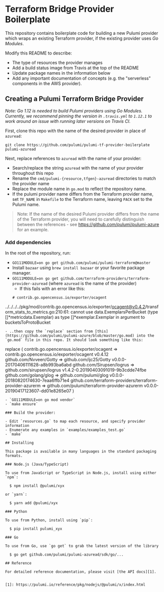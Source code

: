 # Terraform Bridge Provider Boilerplate

This repository contains boilerplate code for building a new Pulumi provider which wraps an existing
Terraform provider, if the existing provider uses _Go Modules_.

Modify this README to describe:

- The type of resources the provider manages
- Add a build status image from Travis at the top of the README
- Update package names in the information below
- Add any important documentation of concepts (e.g. the "serverless" components in the AWS provider).

## Creating a Pulumi Terraform Bridge Provider

*Note: Go 1.12 is needed to build Pulumi providers using Go Modules. Currently, we recommend pinning the version in `.travis.yml` to `1.12.1` to work around an issue with running later versions on Travis CI.*

First, clone this repo with the name of the desired provider in place of `azuread`:

```
git clone https://github.com/pulumi/pulumi-tf-provider-boilerplate pulumi-azuread
```

Next, replace references to `azuread` with the name of your provider:
- Search/replace the string `azuread` with the name of your provider throughout this repo
- Rename the `cmd/pulumi-{resource,tfgen}-azuread` directories to match the provider name
- Replace the module name in `go.mod` to reflect the repository name.
- If the pulumi provider name differs from the Terraform provider name, set
  `TF_NAME` in `Makefile` to the Terraform name, leaving `PACK` set to the
  Pulumi name.

> Note: If the name of the desired Pulumi provider differs from the name of the Terraform provider, you will need to carefully distinguish between the references - see https://github.com/pulumi/pulumi-azure for an example.

### Add dependencies

In the root of the repository, run:

- `GO111MODULE=on go get github.com/pulumi/pulumi-terraform@master`
- Install `bazaar` using `brew install bazaar` or your favorite package manager.
- `GO111MODULE=on go get github.com/terraform-providers/terraform-provider-azuread` (where `azuread` is the name of the provider)
  - If this fails with an error like this:
  ```
  # contrib.go.opencensus.io/exporter/ocagent
../../../../pkg/mod/contrib.go.opencensus.io/exporter/ocagent@v0.4.2/transform_stats_to_metrics.go:210:61: cannot use data.ExemplarsPerBucket (type []*metricdata.Exemplar) as type []*exemplar.Exemplar in argument to bucketsToProtoBucket
  ```
  - ..then copy the `replace` section from [this](https://github.com/pulumi/pulumi-azure/blob/master/go.mod) into the `go.mod` file in this repo. It should look something like this:
  ```
  replace (
	contrib.go.opencensus.io/exporter/ocagent => contrib.go.opencensus.io/exporter/ocagent v0.4.12
	github.com/Nvveen/Gotty => github.com/ijc25/Gotty v0.0.0-20170406111628-a8b993ba6abd
	github.com/Sirupsen/logrus => github.com/sirupsen/logrus v1.4.2-0.20190403091019-9b3cdde74fbe
	github.com/golang/glog => github.com/pulumi/glog v0.0.0-20180820174630-7eaa6ffb71e4
	github.com/terraform-providers/terraform-provider-azurerm => github.com/pulumi/terraform-provider-azurerm v0.0.0-20190417123607-dd01e8265e07
  )
  ```
- `GO111MODULE=on go mod vendor`
- `make ensure`

### Build the provider:

- Edit `resources.go` to map each resource, and specify provider information
- Enumerate any examples in `examples/examples_test.go`
- `make`

## Installing

This package is available in many languages in the standard packaging formats.

### Node.js (Java/TypeScript)

To use from JavaScript or TypeScript in Node.js, install using either `npm`:

    $ npm install @pulumi/xyx

or `yarn`:

    $ yarn add @pulumi/xyx

### Python

To use from Python, install using `pip`:

    $ pip install pulumi_xyx

### Go

To use from Go, use `go get` to grab the latest version of the library

    $ go get github.com/pulumi/pulumi-azuread/sdk/go/...

## Reference

For detailed reference documentation, please visit [the API docs][1].


[1]: https://pulumi.io/reference/pkg/nodejs/@pulumi/x/index.html
